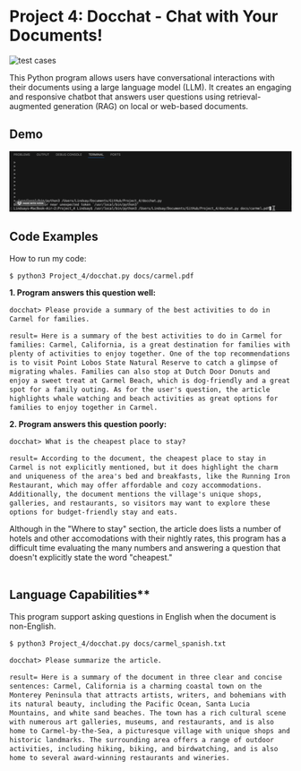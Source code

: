 # Project 4: Docchat - Chat with Your Documents! 

![test cases](https://github.com/lindsay-lew/Project_4/workflows/tests/badge.svg)

This Python program allows users have conversational interactions with their documents using a large language model (LLM). It creates an engaging and responsive chatbot that answers user questions using retrieval-augmented generation (RAG) on local or web-based documents.


## Demo
![GIF](GIF.gif)


## Code Examples 

How to run my code:
```
$ python3 Project_4/docchat.py docs/carmel.pdf
```


**1. Program answers this question well:**
```
docchat> Please provide a summary of the best activities to do in Carmel for families.
```
```
result= Here is a summary of the best activities to do in Carmel for families: Carmel, California, is a great destination for families with plenty of activities to enjoy together. One of the top recommendations is to visit Point Lobos State Natural Reserve to catch a glimpse of migrating whales. Families can also stop at Dutch Door Donuts and enjoy a sweet treat at Carmel Beach, which is dog-friendly and a great spot for a family outing. As for the user's question, the article highlights whale watching and beach activities as great options for families to enjoy together in Carmel.
```

**2. Program answers this question poorly:**
```
docchat> What is the cheapest place to stay?
```
```
result= According to the document, the cheapest place to stay in Carmel is not explicitly mentioned, but it does highlight the charm and uniqueness of the area's bed and breakfasts, like the Running Iron Restaurant, which may offer affordable and cozy accommodations. Additionally, the document mentions the village's unique shops, galleries, and restaurants, so visitors may want to explore these options for budget-friendly stay and eats.
```
Although in the "Where to stay" section, the article does lists a number of hotels and other accomodations with their nightly rates, this program has a difficult time evaluating the many numbers and answering a question that doesn't explicitly state the word "cheapest." 
<br></br>

## Language Capabilities** 

This program support asking questions in English when the document is non-English.
```
$ python3 Project_4/docchat.py docs/carmel_spanish.txt
```
```
docchat> Please summarize the article.
```
```
result= Here is a summary of the document in three clear and concise sentences: Carmel, California is a charming coastal town on the Monterey Peninsula that attracts artists, writers, and bohemians with its natural beauty, including the Pacific Ocean, Santa Lucia Mountains, and white sand beaches. The town has a rich cultural scene with numerous art galleries, museums, and restaurants, and is also home to Carmel-by-the-Sea, a picturesque village with unique shops and historic landmarks. The surrounding area offers a range of outdoor activities, including hiking, biking, and birdwatching, and is also home to several award-winning restaurants and wineries.
```